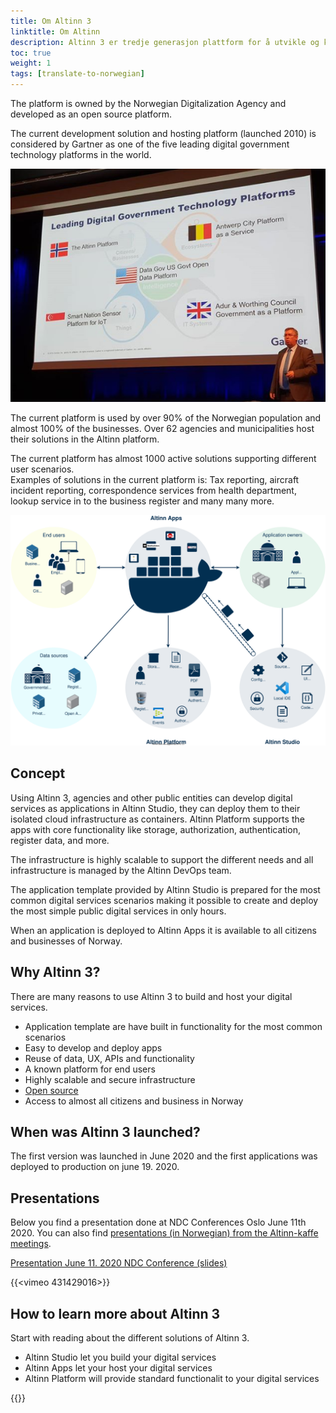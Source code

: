```yaml
---
title: Om Altinn 3
linktitle: Om Altinn
description: Altinn 3 er tredje generasjon plattform for å utvikle og kjøre digitale tjenester.
toc: true
weight: 1
tags: [translate-to-norwegian]
---
```


The platform is owned by the Norwegian Digitalization Agency and developed as an open source platform.

The current development solution and hosting platform (launched 2010) is considered by Gartner
as one of the five leading digital government technology platforms in the world.

![Gartner](gartner.png "Gartner")

The current platform is used by over 90% of the Norwegian population and almost 100% 
of the businesses. Over 62 agencies and municipalities host their solutions in the Altinn platform.

The current platform has almost 1000 active solutions supporting different user scenarios.  
Examples of solutions in the current platform is: Tax reporting, aircraft incident reporting, correspondence services from health department, lookup service in to the business register and many many more.

![Consept](concept3.svg "Altinn 3 concept")

## Concept

Using Altinn 3, agencies and other public entities can develop digital services as applications in Altinn Studio, they can deploy
them to their isolated cloud infrastructure as containers. Altinn Platform supports the apps with core functionality
like storage, authorization, authentication, register data, and more.

The infrastructure is highly scalable to support the different needs and all infrastructure is managed by the Altinn DevOps team.

The application template provided by Altinn Studio is prepared for the most common digital services scenarios making it possible to create and deploy
the most simple public digital services in only hours.

When an application is deployed to Altinn Apps it is available to all citizens and businesses of Norway.

## Why Altinn 3?

There are many reasons to use Altinn 3 to build and host your digital services.

- Application template are have built in functionality for the most common scenarios
- Easy to develop and deploy apps
- Reuse of data, UX, APIs and functionality
- A known platform for end users
- Highly scalable and secure infrastructure
- [Open source](https://github.com/Altinn/altinn-studio)
- Access to almost all citizens and business in Norway

## When was Altinn 3 launched?

The first version was launched in June 2020 and the first applications was deployed to production on june 19. 2020.

## Presentations

Below you find a presentation done at NDC Conferences Oslo June 11th 2020. You can also find [presentations (in Norwegian) from the Altinn-kaffe meetings](/altinnkaffe).

[Presentation June 11. 2020 NDC Conference (slides)](https://github.com/Altinn/altinn-studio-docs/raw/master/content/technology/files/altinn_3_ndc_2020_06_11.pptx)

{{<vimeo 431429016>}}


## How to learn more about Altinn 3

Start with reading about the different solutions of Altinn 3.  

- Altinn Studio let you build your digital services
- Altinn Apps let your host your digital services
- Altinn Platform will provide standard functionalit to your digital services

{{<children>}}
